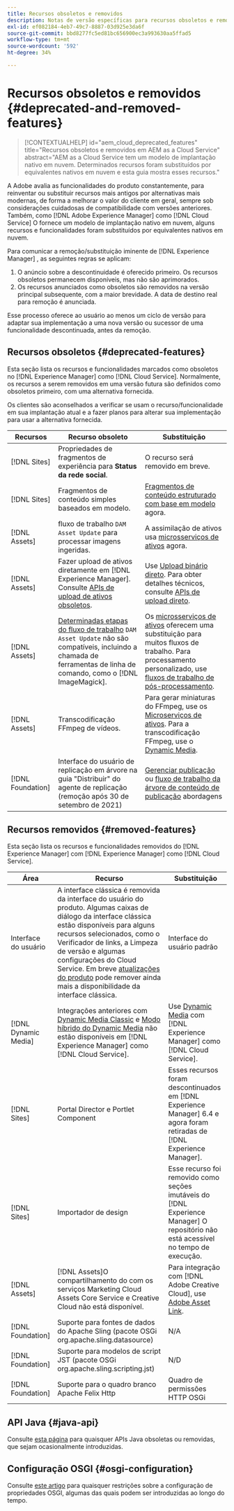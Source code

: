 ```yaml
---
title: Recursos obsoletos e removidos
description: Notas de versão específicas para recursos obsoletos e removidos do [!DNL Adobe Experience Manager] como [!DNL Cloud Service].
exl-id: ef082184-4eb7-49c7-8887-03d925e3da6f
source-git-commit: bbd8277fc5ed81bc656900ec3a993630aa5ffad5
workflow-type: tm+mt
source-wordcount: '592'
ht-degree: 34%

---
```


# Recursos obsoletos e removidos {#deprecated-and-removed-features}

>[!CONTEXTUALHELP]
>id="aem_cloud_deprecated_features"
>title="Recursos obsoletos e removidos em AEM as a Cloud Service"
>abstract="AEM as a Cloud Service tem um modelo de implantação nativo em nuvem. Determinados recursos foram substituídos por equivalentes nativos em nuvem e esta guia mostra esses recursos."


A Adobe avalia as funcionalidades do produto constantemente, para reinventar ou substituir recursos mais antigos por alternativas mais modernas, de forma a melhorar o valor do cliente em geral, sempre sob considerações cuidadosas de compatibilidade com versões anteriores. Também, como [!DNL Adobe Experience Manager] como [!DNL Cloud Service] O fornece um modelo de implantação nativo em nuvem, alguns recursos e funcionalidades foram substituídos por equivalentes nativos em nuvem.

Para comunicar a remoção/substituição iminente de [!DNL Experience Manager] , as seguintes regras se aplicam:

1. O anúncio sobre a descontinuidade é oferecido primeiro. Os recursos obsoletos permanecem disponíveis, mas não são aprimorados.
1. Os recursos anunciados como obsoletos são removidos na versão principal subsequente, com a maior brevidade. A data de destino real para remoção é anunciada.

Esse processo oferece ao usuário ao menos um ciclo de versão para adaptar sua implementação a uma nova versão ou sucessor de uma funcionalidade descontinuada, antes da remoção.

## Recursos obsoletos {#deprecated-features}

Esta seção lista os recursos e funcionalidades marcados como obsoletos no [!DNL Experience Manager] como [!DNL Cloud Service]. Normalmente, os recursos a serem removidos em uma versão futura são definidos como obsoletos primeiro, com uma alternativa fornecida.

Os clientes são aconselhados a verificar se usam o recurso/funcionalidade em sua implantação atual e a fazer planos para alterar sua implementação para usar a alternativa fornecida.

| Recursos | Recurso obsoleto | Substituição |
| ------------ | ------------------ | ----------- |
| [!DNL Sites] | Propriedades de fragmentos de experiência para **Status da rede social**. | O recurso será removido em breve. |
| [!DNL Sites] | Fragmentos de conteúdo simples baseados em modelo. | [Fragmentos de conteúdo estruturado com base em modelo](/help/assets/content-fragments/content-fragments-models.md) agora. |
| [!DNL Assets] | fluxo de trabalho `DAM Asset Update` para processar imagens ingeridas. | A assimilação de ativos usa [microsserviços de ativos](/help/assets/asset-microservices-overview.md) agora. |
| [!DNL Assets] | Fazer upload de ativos diretamente em [!DNL Experience Manager]. Consulte [APIs de upload de ativos obsoletos](/help/assets/developer-reference-material-apis.md#deprecated-asset-upload-api). | Use [Upload binário direto](/help/assets/add-assets.md). Para obter detalhes técnicos, consulte [APIs de upload direto](/help/assets/developer-reference-material-apis.md#upload-binary). |
| [!DNL Assets] | [Determinadas etapas do fluxo de trabalho](/help/assets/developer-reference-material-apis.md#post-processing-workflows-steps) `DAM Asset Update` não são compatíveis, incluindo a chamada de ferramentas de linha de comando, como o [!DNL ImageMagick]. | Os [microsserviços de ativos](/help/assets/asset-microservices-overview.md) oferecem uma substituição para muitos fluxos de trabalho. Para processamento personalizado, use [fluxos de trabalho de pós-processamento](/help/assets/asset-microservices-configure-and-use.md#post-processing-workflows). |
| [!DNL Assets] | Transcodificação FFmpeg de vídeos. | Para gerar miniaturas do FFmpeg, use os [Microserviços de ativos](/help/assets/asset-microservices-overview.md). Para a transcodificação FFmpeg, use o [Dynamic Media](/help/assets/manage-video-assets.md). |
| [!DNL Foundation] | Interface do usuário de replicação em árvore na guia &quot;Distribuir&quot; do agente de replicação (remoção após 30 de setembro de 2021) | [Gerenciar publicação](/help/operations/replication.md#manage-publication) ou [fluxo de trabalho da árvore de conteúdo de publicação](/help/operations/replication.md#publish-content-tree-workflow) abordagens |

## Recursos removidos {#removed-features}

Esta seção lista os recursos e funcionalidades removidos do [!DNL Experience Manager] com [!DNL Experience Manager] como [!DNL Cloud Service].

| Área | Recurso | Substituição |
| ------------ | ------------------ | ----------- |
| Interface do usuário | A interface clássica é removida da interface do usuário do produto. Algumas caixas de diálogo da interface clássica estão disponíveis para alguns recursos selecionados, como o Verificador de links, a Limpeza de versão e algumas configurações do Cloud Service. Em breve [atualizações do produto](/help/release-notes/home.md) pode remover ainda mais a disponibilidade da interface clássica. | Interface do usuário padrão |
| [!DNL Dynamic Media] | Integrações anteriores com [Dynamic Media Classic](https://experienceleague.adobe.com/docs/experience-manager-65/administering/integration/scene7.html#integration) e [Modo híbrido do Dynamic Media](https://experienceleague.adobe.com/docs/experience-manager-65/assets/dynamic/config-dynamic.html#dynamic) não estão disponíveis em [!DNL Experience Manager] como [!DNL Cloud Service]. | Use [Dynamic Media](/help/assets/dynamic-media/dynamic-media.md) com [!DNL Experience Manager] como [!DNL Cloud Service]. |
| [!DNL Sites] | Portal Director e Portlet Component | Esses recursos foram descontinuados em [!DNL Experience Manager] 6.4 e agora foram retiradas de [!DNL Experience Manager]. |
| [!DNL Sites] | Importador de design | Esse recurso foi removido como seções imutáveis do [!DNL Experience Manager] O repositório não está acessível no tempo de execução. |
| [!DNL Assets] | [!DNL Assets]O compartilhamento do com os serviços Marketing Cloud Assets Core Service e Creative Cloud não está disponível. | Para integração com [!DNL Adobe Creative Cloud], use [Adobe Asset Link](https://helpx.adobe.com/br/enterprise/using/adobe-asset-link.html). |
| [!DNL Foundation] | Suporte para fontes de dados do Apache Sling (pacote OSGi org.apache.sling.datasource) | N/A |
| [!DNL Foundation] | Suporte para modelos de script JST (pacote OSGi org.apache.sling.scripting.jst) | N/D |
| [!DNL Foundation] | Suporte para o quadro branco Apache Felix Http | Quadro de permissões HTTP OSGi |

## API Java {#java-api}

Consulte [esta página](/help/release-notes/deprecated-apis.md) para quaisquer APIs Java obsoletas ou removidas, que sejam ocasionalmente introduzidas.

## Configuração OSGI {#osgi-configuration}

Consulte [este artigo](/help/implementing/deploying/osgi-configuration-api.md) para quaisquer restrições sobre a configuração de propriedades OSGI, algumas das quais podem ser introduzidas ao longo do tempo.
